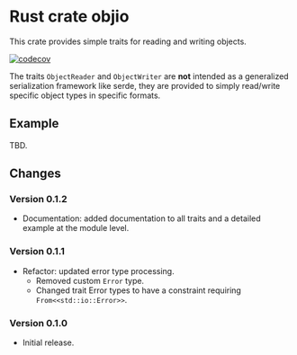 # Rust crate objio

This crate provides simple traits for reading and writing objects.

[![codecov](https://codecov.io/gh/johnstonskj/rust-objio/graph/badge.svg?token=yQLMeb2Io3)](https://codecov.io/gh/johnstonskj/rust-objio)

The traits `ObjectReader` and `ObjectWriter` are **not** intended as a generalized
serialization framework like serde, they are provided to simply read/write
specific object types in specific formats.

## Example

TBD.

## Changes

### Version 0.1.2

* Documentation: added documentation to all traits and a detailed example at
the module level.

### Version 0.1.1

* Refactor: updated error type processing.
  * Removed custom `Error` type.
  * Changed trait Error types to have a constraint requiring
    `From<<std::io::Error>>`.

### Version 0.1.0

* Initial release.
